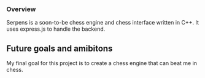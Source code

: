 ### Overview

Serpens is a soon-to-be chess engine and chess interface written in C++. It uses express.js to handle the backend. 

## Future goals and amibitons

My final goal for this project is to create a chess engine that can beat me in chess. 
